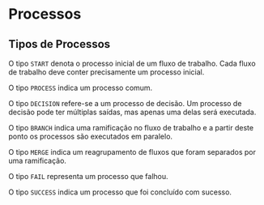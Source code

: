 # Processos

## Tipos de Processos

O tipo `START` denota o processo inicial de um fluxo de trabalho. Cada fluxo de trabalho deve conter precisamente um processo inicial.

O tipo `PROCESS` indica um processo comum.

O tipo `DECISION` refere-se a um processo de decisão. Um processo de decisão pode ter múltiplas saídas, mas apenas uma delas será executada.

O tipo `BRANCH` indica uma ramificação no fluxo de trabalho e a partir deste ponto os processos são executados em paralelo.

O tipo `MERGE` indica um reagrupamento de fluxos que foram separados por uma ramificação.

O tipo `FAIL` representa um processo que falhou.

O tipo `SUCCESS` indica um processo que foi concluído com sucesso.



